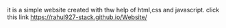 it is a simple website created with thw help of html,css and javascript.
click this link https://rahul927-stack.github.io/Website/ 
